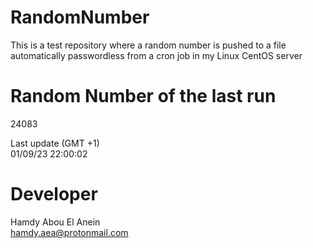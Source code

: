 # RandomNumber    
This is a test repository where a random number is pushed to a file automatically passwordless from a cron job in my Linux CentOS server    
# Random Number of the last run   
24083
      
Last update (GMT +1)    
01/09/23 22:00:02
# Developer    
Hamdy Abou El Anein   
hamdy.aea@protonmail.com
